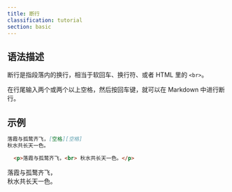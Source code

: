 ```yaml
---
title: 断行
classification: tutorial
section: basic
---
```


## 语法描述

断行是指段落内的换行，相当于软回车、换行符、或者 HTML 里的 ```<br>```。

在行尾输入两个或两个以上空格，然后按回车键，就可以在 Markdown 中进行断行。

## 示例

```md
落霞与孤鹜齐飞，[空格][空格]
秋水共长天一色。
```

```html
  <p>落霞与孤鹜齐飞，<br> 秋水共长天一色。</p>
```

<div class="exmp">
  <p>落霞与孤鹜齐飞，<br> 秋水共长天一色。</p>
</div>


